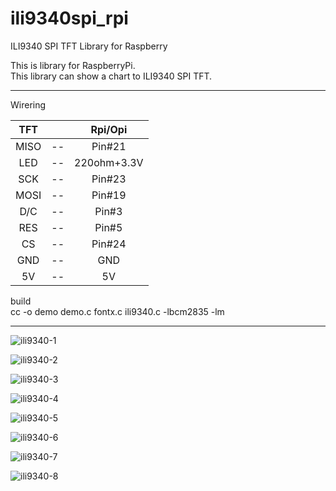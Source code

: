 # ili9340spi_rpi
ILI9340 SPI TFT Library for Raspberry


This is library for RaspberryPi.   
This library can show a chart to ILI9340 SPI TFT.   

----

Wirering   

|TFT||Rpi/Opi|
|:-:|:-:|:-:|
|MISO|--|Pin#21|
|LED|--|220ohm+3.3V|
|SCK|--|Pin#23|
|MOSI|--|Pin#19|
|D/C|--|Pin#3|
|RES|--|Pin#5|
|CS|--|Pin#24|
|GND|--|GND|
|5V|--|5V|

build   
cc -o demo demo.c fontx.c ili9340.c -lbcm2835 -lm   

----

![ili9340-1](https://cloud.githubusercontent.com/assets/6020549/25006015/3dd4f15c-2096-11e7-82db-d444ee689cb0.JPG)

![ili9340-2](https://cloud.githubusercontent.com/assets/6020549/25006026/4d36b842-2096-11e7-9030-1d7455a23a53.JPG)

![ili9340-3](https://cloud.githubusercontent.com/assets/6020549/25006042/5c2b1992-2096-11e7-9ee8-e1a4fe2b1b03.JPG)

![ili9340-4](https://cloud.githubusercontent.com/assets/6020549/25006061/6ccffa24-2096-11e7-90bf-caebc15cf942.JPG)

![ili9340-5](https://cloud.githubusercontent.com/assets/6020549/25006078/80c4b5d8-2096-11e7-8c88-650f8df1699f.JPG)

![ili9340-6](https://cloud.githubusercontent.com/assets/6020549/25006148/b546b11c-2096-11e7-83ad-7352264bae70.JPG)

![ili9340-7](https://cloud.githubusercontent.com/assets/6020549/25006105/91e96e4e-2096-11e7-917a-81ca38ad3d6b.JPG)

![ili9340-8](https://cloud.githubusercontent.com/assets/6020549/25006128/a2f493ee-2096-11e7-9d3c-246cb6da658e.JPG)

